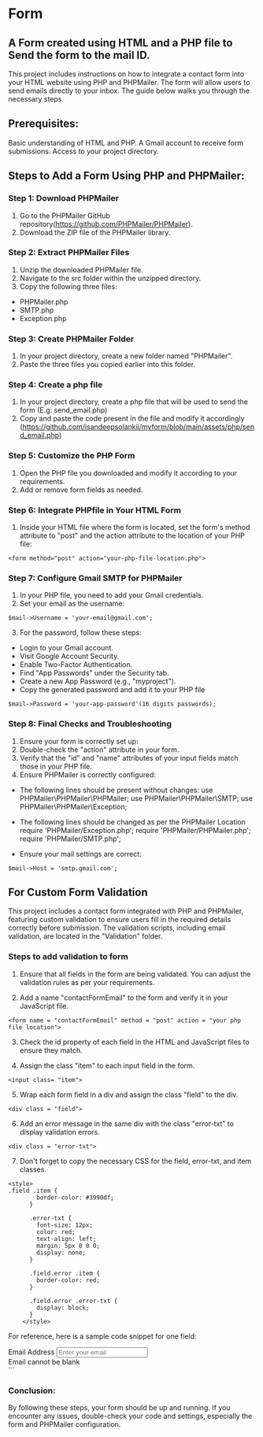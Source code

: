 # Form

## A Form created using HTML and a PHP file to Send the form to the mail ID.

This project includes instructions on how to integrate a contact form into your HTML website using PHP and PHPMailer. The form will allow users to send emails directly to your inbox. The guide below walks you through the necessary steps.

## Prerequisites:

Basic understanding of HTML and PHP.
A Gmail account to receive form submissions.
Access to your project directory.

## Steps to Add a Form Using PHP and PHPMailer:

### Step 1: Download PHPMailer

1. Go to the PHPMailer GitHub repository(https://github.com/PHPMailer/PHPMailer).
2. Download the ZIP file of the PHPMailer library.

### Step 2: Extract PHPMailer Files

1. Unzip the downloaded PHPMailer file.
2. Navigate to the src folder within the unzipped directory.
3. Copy the following three files:

- PHPMailer.php
- SMTP.php
- Exception.php

### Step 3: Create PHPMailer Folder

1. In your project directory, create a new folder named "PHPMailer".
2. Paste the three files you copied earlier into this folder.

### Step 4: Create a php file

1. In your project directory, create a php file that will be used to send the form (E.g: send_email.php)
2. Copy and paste the code present in the file and modify it accordingly (https://github.com/isandeepsolankii/myform/blob/main/assets/php/send_email.php)

### Step 5: Customize the PHP Form

1. Open the PHP file you downloaded and modify it according to your requirements.
2. Add or remove form fields as needed.

### Step 6: Integrate PHPfile in Your HTML Form

1. Inside your HTML file where the form is located, set the form's method attribute to "post" and the action attribute to the location of your PHP file:

```
<form method="post" action="your-php-file-location.php">
```

### Step 7: Configure Gmail SMTP for PHPMailer

1. In your PHP file, you need to add your Gmail credentials.
2. Set your email as the username:

```
$mail->Username = 'your-email@gmail.com';
```

3. For the password, follow these steps:

- Login to your Gmail account.
- Visit Google Account Security.
- Enable Two-Factor Authentication.
- Find "App Passwords" under the Security tab.
- Create a new App Password (e.g., "myproject").
- Copy the generated password and add it to your PHP file

```
$mail->Password = 'your-app-password'(16 digits passwords);
```

### Step 8: Final Checks and Troubleshooting

1. Ensure your form is correctly set up:
2. Double-check the "action" attribute in your form.
3. Verify that the "id" and "name" attributes of your input fields match those in your PHP file.
4. Ensure PHPMailer is correctly configured:

- The following lines should be present without changes:
  use PHPMailer\PHPMailer\PHPMailer;
  use PHPMailer\PHPMailer\SMTP;
  use PHPMailer\PHPMailer\Exception;

- The following lines should be changed as per the PHPMailer Location
  require 'PHPMailer/Exception.php';
  require 'PHPMailer/PHPMailer.php';
  require 'PHPMailer/SMTP.php';

- Ensure your mail settings are correct:

```
$mail->Host = 'smtp.gmail.com';
```

## For Custom Form Validation

This project includes a contact form integrated with PHP and PHPMailer, featuring custom validation to ensure users fill in the required details correctly before submission. The validation scripts, including email validation, are located in the "Validation" folder.

### Steps to add validation to form

1. Ensure that all fields in the form are being validated. You can adjust the validation rules as per your requirements.

2. Add a name "contactFormEmail" to the form and verify it in your JavaScript file.

```
<form name = "contactFormEmail" method = "post" action = "your php file location">

```

3. Check the id property of each field in the HTML and JavaScript files to ensure they match.

4. Assign the class "item" to each input field in the form.

```
<input class= "item">
```

5. Wrap each form field in a div and assign the class "field" to the div.

```
<div class = "field">
```

6. Add an error message in the same div with the class "error-txt" to display validation errors.

```
<div class = "error-txt">
```

7. Don't forget to copy the necessary CSS for the field, error-txt, and item classes.

```
<style>
.field .item {
        border-color: #3990df;
      }

      .error-txt {
        font-size: 12px;
        color: red;
        text-align: left;
        margin: 5px 0 0 0;
        display: none;
      }

      .field.error .item {
        border-color: red;
      }

      .field.error .error-txt {
        display: block;
      }
    </style>
```

For reference, here is a sample code snippet for one field:

<div class=" field">
    <label for="email" class="form-label">Email Address</label>
    <input
    type="email"
    class="item"
    id="email"
    name="email"
    placeholder="Enter your email"
    />
    <div class="error-txt email">Email cannot be blank</div>
</div>
```

### Conclusion:

By following these steps, your form should be up and running. If you encounter any issues, double-check your code and settings, especially the form and PHPMailer configuration.
